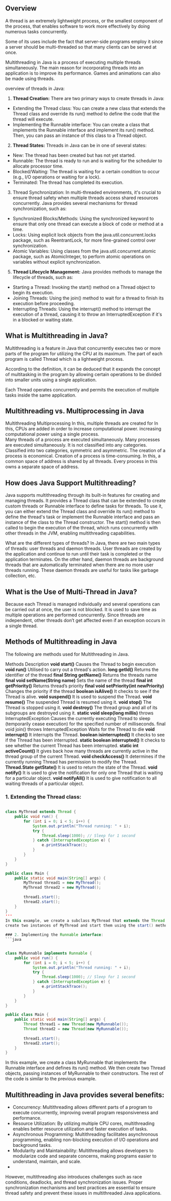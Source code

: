 ## Overview

A thread is an extremely lightweight process, or the smallest component of the process, that enables software to work more effectively by doing numerous tasks concurrently.

Some of its uses include the fact that server-side programs employ it since a server should be multi-threaded so that many clients can be served at once.

Multithreading in Java is a process of executing multiple threads simultaneously. The main reason for incorporating threads into an application is to improve its performance.
Games and animations can also be made using threads.

overview of threads in Java:

1. **Thread Creation:** There are two primary ways to create threads in Java:
- Extending the Thread class: You can create a new class that extends the Thread class and override its run()
 method to define the code that the thread will execute.
- Implementing the Runnable interface: You can create a class that implements the Runnable interface and implement its run()
method. Then, you can pass an instance of this class to a Thread object.

2. **Thread States:** Threads in Java can be in one of several states:
   
- New: The thread has been created but has not yet started.
- Runnable: The thread is ready to run and is waiting for the scheduler to allocate processor time.
- Blocked/Waiting: The thread is waiting for a certain condition to occur (e.g., I/O operations or waiting for a lock).
- Terminated: The thread has completed its execution.
  
3. Thread Synchronization: In multi-threaded environments, it's crucial to ensure thread safety when multiple threads access shared resources
   concurrently. Java provides several mechanisms for thread synchronization, such as:
- Synchronized Blocks/Methods: Using the synchronized keyword to ensure that only one thread can execute a block of code or method at a time.
- Locks: Using explicit lock objects from the java.util.concurrent.locks package, such as ReentrantLock, for more fine-grained control over synchronization.
- Atomic Variables: Using classes from the java.util.concurrent.atomic package, such as AtomicInteger, to perform atomic operations on variables without explicit synchronization.

5. **Thread Lifecycle Management:** Java provides methods to manage the lifecycle of threads, such as:
   
- Starting a Thread: Invoking the start() method on a Thread object to begin its execution.
- Joining Threads: Using the join() method to wait for a thread to finish its execution before proceeding.
- Interrupting Threads: Using the interrupt() method to interrupt the execution of a thread, causing it to throw an InterruptedException if it's in a blocked or waiting state.

## What is Multithreading in Java?
Multithreading is a feature in Java that concurrently executes two or more parts of the program for utilizing the CPU at its maximum. The part of each program is called Thread which is a lightweight process.

According to the definition, it can be deduced that it expands the concept of multitasking in the program by allowing certain operations to be divided into smaller units using a single application.

Each Thread operates concurrently and permits the execution of multiple tasks inside the same application.

## Multithreading vs. Multiprocessing in Java

Multithreading                                                                                       	Multiprocessing
In this, multiple threads are created for    	                          In this, CPUs are added in order to increase computational power.
increasing computational power using a single process.  
Many threads of a process are executed simultaneously.	                          Many processes are executed simultaneously.
It is not classified into any categories.	                                Classified into two categories, symmetric and asymmetric.
The creation of a process is economical.                                          	Creation of a process is time-consuming.
In this, a common space of address is shared by all threads.	               Every process in this owns a separate space of address.


## How does Java Support Multithreading?

Java supports multithreading through its built-in features for creating and managing threads. It provides a Thread class that can 
be extended to create custom threads or Runnable interface to define tasks for threads. To use it, you can either extend the Thread 
class and override its run() method to define the thread's task or implement the Runnable interface and pass an instance of the class 
to the Thread constructor. The start() method is then called to begin the execution of the thread, which runs concurrently with other
threads in the JVM, enabling multithreading capabilities.

What are the different types of threads?
In Java, there are two main types of threads: user threads and daemon threads. User threads are created by 
the application and continue to run until their task is completed or the application terminates. On the other hand, daemon 
threads are background threads that are automatically terminated when there are no more user threads running. These daemon threads 
are useful for tasks like garbage collection, etc.

## What is the Use of Multi-Thread in Java?

Because each Thread is managed individually and several operations can be carried out at once, the user is not blocked.
It is used to save time as multiple operations are performed concurrently.
Since threads are independent, other threads don’t get affected even if an exception occurs in a single thread.

## Methods of Multithreading in Java

The following are methods used for Multithreading in Java.

Methods	Description
**void start()**	Causes the Thread to begin execution
**void run()**	Utilised to carry out a thread's action.
**long getId()**	Returns the identifier of the thread
**final String getName()**	Returns the threads name
**final void setName(String name)**	Sets the name of the thread
**final int getPriority()**	Returns thread’s priority
**final void setPriority(int newPriority)**	Changes the priority if the thread
**boolean isAlive()**	It checks to see if the Thread is alive.
**void suspend()**	It is used to suspend the Thread.
**void resume()**	The suspended Thread is resumed using it.
**void stop()**	The Thread is stopped using it.
**void destroy()**	The thread group and all of its subgroups are destroyed using it.
**static void sleep(long millis)** throws InterruptedException	Causes the currently executing Thread to sleep (temporarily cease execution) for the specified number of milliseconds.
final void join() throws InterruptedException	Waits for the Thread to die
**void interrupt()**	It interrupts the Thread.
**boolean isinterrupted()**	It checks to see if the Thread has been interrupted.
**static boolean interrupted()**	It checks to see whether the current Thread has been interrupted.
**static int activeCount()**	It gives back how many threads are currently active in the thread group of the current Thread.
**void checkAccess()**	It determines if the currently running Thread has permission to modify the Thread.
**Thread.State getState()**	It is used to return the state of the Thread.
**void notify()**	It is used to give the notification for only one Thread that is waiting for a particular object.
**void notifyAll()**	It is used to give notification to all waiting threads of a particular object.

### 1. Extending the Thread class:
```java

class MyThread extends Thread {
    public void run() {
        for (int i = 0; i < 5; i++) {
            System.out.println("Thread running: " + i);
            try {
                Thread.sleep(1000); // Sleep for 1 second
            } catch (InterruptedException e) {
                e.printStackTrace();
            }
        }
    }
}

public class Main {
    public static void main(String[] args) {
        MyThread thread1 = new MyThread();
        MyThread thread2 = new MyThread();
        
        thread1.start();
        thread2.start();
    }
}
'''
In this example, we create a subclass MyThread that extends the Thread class and overrides its run() method. We then
create two instances of MyThread and start them using the start() method. Each thread prints numbers from 0 to 4 with a delay of 1 second between each iteration.

### 2. Implementing the Runnable interface:
```java


class MyRunnable implements Runnable {
    public void run() {
        for (int i = 0; i < 5; i++) {
            System.out.println("Thread running: " + i);
            try {
                Thread.sleep(1000); // Sleep for 1 second
            } catch (InterruptedException e) {
                e.printStackTrace();
            }
        }
    }
}

public class Main {
    public static void main(String[] args) {
        Thread thread1 = new Thread(new MyRunnable());
        Thread thread2 = new Thread(new MyRunnable());
        
        thread1.start();
        thread2.start();
    }
}
```
In this example, we create a class MyRunnable that implements the Runnable interface and defines its run() method. We then create
two Thread objects, passing instances of MyRunnable to their constructors. The rest of the code is similar to the previous example.

## Multithreading in Java provides several benefits:

- Concurrency: Multithreading allows different parts of a program to execute concurrently, improving overall program responsiveness and performance.
- Resource Utilization: By utilizing multiple CPU cores, multithreading enables better resource utilization and faster execution of tasks.
- Asynchronous Programming: Multithreading facilitates asynchronous programming, enabling non-blocking execution of I/O operations and background tasks.
- Modularity and Maintainability: Multithreading allows developers to modularize code and separate concerns, making programs easier to understand, maintain, and scale.
- 
However, multithreading also introduces challenges such as race conditions, deadlocks, and thread synchronization issues. Proper synchronization
mechanisms and best practices are essential to
ensure thread safety and prevent these issues in multithreaded Java applications.
